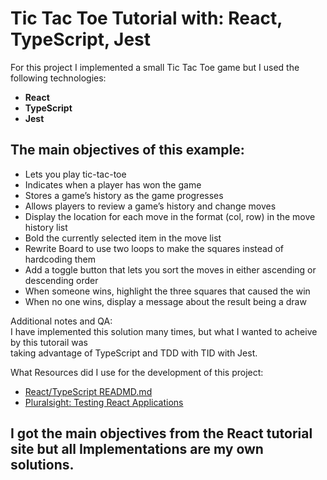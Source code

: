 # Tic Tac Toe Tutorial with: React, TypeScript, Jest

For this project I implemented a small Tic Tac Toe game but I used the following technologies: <br />
- **React**
- **TypeScript**
- **Jest**

## The main objectives of this example:
* Lets you play tic-tac-toe
* Indicates when a player has won the game
* Stores a game’s history as the game progresses
* Allows players to review a game’s history and change moves
* Display the location for each move in the format (col, row) in the move history list
* Bold the currently selected item in the move list
* Rewrite Board to use two loops to make the squares instead of hardcoding them
* Add a toggle button that lets you sort the moves in either ascending or descending order
* When someone wins, highlight the three squares that caused the win
* When no one wins, display a message about the result being a draw


Additional notes and QA: <br />
I have implemented this solution many times, but what I wanted to acheive by this tutorail was <br>
taking advantage of TypeScript and TDD with TID with Jest.


What Resources did I use for the development of this project:
* [React/TypeScript READMD.md](https://github.com/Microsoft/TypeScript-React-Starter
)
* [Pluralsight: Testing React Applications](https://app.pluralsight.com/library/courses/testing-react-applications-jest/table-of-contents)


## I got the main objectives from the React tutorial site but all Implementations are my own solutions.